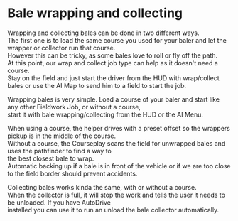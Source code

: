 # Bale wrapping and collecting  
Wrapping and collecting bales can be done in two different ways.  
The first one is to load the same course you used for your baler and let the wrapper or collector run that course.  
However this can be tricky, as some bales love to roll or fly off the path.  
At this point, our wrap and collect job type can help as it doesn't need a course.  
Stay on the field and just start the driver from the HUD with wrap/collect bales or use the AI Map to send him to a field to start the job.  


  
Wrapping bales is very simple. Load a course of your baler and start like any other Fieldwork Job, or without a course,  
start it with bale wrapping/collecting from the HUD or the AI Menu.  


  
When using a course, the helper drives with a preset offset so the wrappers pickup is in the middle of the course.  
Without a course, the Courseplay scans the field for unwrapped bales and uses the pathfinder to find a way to  
the best closest bale to wrap.  
Automatic backing up if a bale is in front of the vehicle or if we are too close to the field border should prevent accidents.  


  
Collecting bales works kinda the same, with or without a course.  
When the collector is full, it will stop the work and tells the user it needs to be unloaded. If you have AutoDrive  
installed you can use it to run an unload the bale collector automatically.  


